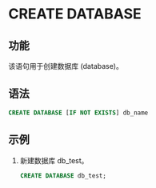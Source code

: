 # CREATE DATABASE

## 功能

该语句用于创建数据库 (database)。

## 语法

```sql
CREATE DATABASE [IF NOT EXISTS] db_name
```

## 示例

1. 新建数据库 db_test。

    ```sql
    CREATE DATABASE db_test;
    ```
